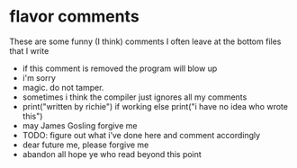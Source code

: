 # flavor comments
These are some funny (I think) comments I often leave at the bottom files that I write

- if this comment is removed the program will blow up
- i'm sorry
- magic. do not tamper.
- sometimes i think the compiler just ignores all my comments
- print("written by richie") if working else print("i have no idea who wrote this")
- may James Gosling forgive me
- TODO: figure out what i’ve done here and comment accordingly
- dear future me, please forgive me
- abandon all hope ye who read beyond this point
